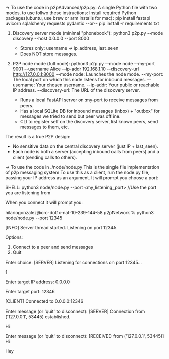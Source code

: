 -> To use the code in p2pAdvanced/p2p.py:
A single Python file with two modes, to use follwo these instructions:
Install required Python packages(ubuntu, use brew or arm installs for mac):
pip install fastapi uvicorn sqlalchemy requests pydantic
--or--
pip install -r requirements.txt

1) Discovery server mode (minimal "phonebook"):
   python3 p2p.py --mode discovery --host 0.0.0.0 --port 8000
   - Stores only: username -> ip_address, last_seen
   - Does NOT store messages.

2) P2P node mode (full node):
   python3 p2p.py --mode node --my-port 9001 --username Alice --ip-addr 192.168.1.10 --discovery-url http://127.0.0.1:8000
            --mode node: Launches the node mode.
            --my-port: The local port on which this node listens for inbound messages.
            --username: Your chosen username.
            --ip-addr: Your public or reachable IP address.
            --discovery-url: The URL of the discovery server.
   - Runs a local FastAPI server on :my-port to receive messages from peers.
   - Has a local SQLite DB for inbound messages (inbox) + "outbox" for messages we tried to send but peer was offline.
   - CLI to register self on the discovery server, list known peers, send messages to them, etc.

The result is a true P2P design:
 - No sensitive data on the central discovery server (just IP + last_seen).
 - Each node is both a server (accepting inbound calls from peers) and a client (sending calls to others).

-> To use the code in ./node/node.py
This is the single file implementation of p2p messaging system
To use this as a client, run the node.py file, passing your IP address as an argument. It will prompt you choose a port:

SHELL: python3 node/node.py --port <my_listening_port> //Use the port you are listening from

When you connect it will prompt you:

hilariogonzalez@crc-dot1x-nat-10-239-144-58 p2pNetwork % python3 node/node.py --port 12345

[INFO] Server thread started. Listening on port 12345.

Options:
1. Connect to a peer and send messages
2. Quit

Enter choice: [SERVER] Listening for connections on port 12345...

1

Enter target IP address: 0.0.0.0

Enter target port: 12346

[CLIENT] Connected to 0.0.0.0:12346

Enter message (or 'quit' to disconnect): [SERVER] Connection from ('127.0.0.1', 53445) established.

Hi

Enter message (or 'quit' to disconnect): [RECEIVED from ('127.0.0.1', 53445)] Hi

Hey
